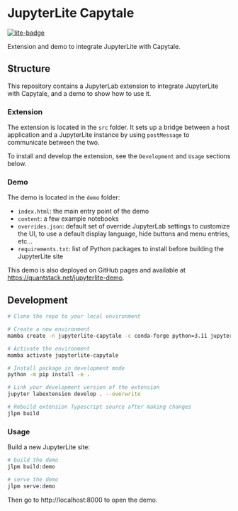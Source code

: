 # JupyterLite Capytale

[![lite-badge](https://jupyterlite.rtfd.io/en/latest/_static/badge.svg)](https://quantstack.net/jupyterlite-demo)

Extension and demo to integrate JupyterLite with Capytale.

## Structure

This repository contains a JupyterLab extension to integrate JupyterLite with Capytale, and a demo to show how to use it.

### Extension

The extension is located in the `src` folder. It sets up a bridge between a host application and a JupyterLite instance by using `postMessage` to communicate between the two.

To install and develop the extension, see the `Development` and `Usage` sections below.

### Demo

The demo is located in the `demo` folder:

- `index.html`: the main entry point of the demo
- `content`: a few example notebooks
- `overrides.json`: default set of override JupyterLab settings to customize the UI, to use a default display language, hide buttons and menu entries, etc...
- `requirements.txt`: list of Python packages to install before building the JupyterLite site

This demo is also deployed on GitHub pages and available at https://quantstack.net/jupyterlite-demo.

## Development

```bash
# Clone the repo to your local environment

# Create a new environment
mamba create -n jupyterlite-capytale -c conda-forge python=3.11 jupyterlite-pyodide-kernel=0.2 jupyterlab=4 notebook=7

# Activate the environment
mamba activate jupyterlite-capytale

# Install package in development mode
python -m pip install -e .

# Link your development version of the extension
jupyter labextension develop . --overwrite

# Rebuild extension Typescript source after making changes
jlpm build
```

### Usage

Build a new JupyterLite site:

```bash
# build the demo
jlpm build:demo

# serve the demo
jlpm serve:demo
```

Then go to http://localhost:8000 to open the demo.

